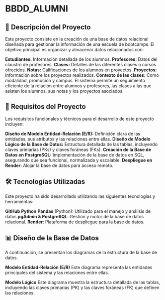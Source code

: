 # **BBDD_ALUMNI**
## 📝 **Descripción del Proyecto**
Este proyecto consiste en la creación de una base de datos relacional diseñada para gestionar la información de una escuela de bootcamps. El objetivo principal es organizar y almacenar datos relacionados con:

**Estudiantes:** Información detallada de los alumnos.
**Profesores:** Datos del claustro de profesores.
**Clases:** Detalles de las diferentes clases o cursos ofrecidos.
**Notas:** Calificaciones de los alumnos en proyectos.
**Proyectos:** Información sobre los proyectos realizados.
**Contexto de las clases:** Como modalidad, promoción y campus.
El sistema permite un seguimiento eficiente de la relación entre alumnos y profesores, las clases a las que asisten los alumnos, sus notas y los proyectos asociados.

## 🎯 **Requisitos del Proyecto**
Los requisitos funcionales y técnicos para el desarrollo de este proyecto incluyen:

**Diseño de Modelo Entidad-Relación (E/R):** Definición clara de las entidades, sus atributos y las relaciones entre ellas.
**Diseño de Modelo Lógico de la Base de Datos:** Estructura detallada de las tablas, incluyendo claves primarias (PKs) y claves foráneas (FKs).
**Creación de la Base de Datos en PostgreSQL:** Implementación de la base de datos en SQL, asegurando que sea funcional, normalizada y escalable.
**Despliegue en Render:** Alojar la base de datos para acceso remoto.

## 🛠️ **Tecnologías Utilizadas**
Este proyecto ha sido desarrollado utilizando las siguientes tecnologías y herramientas:

**GitHub**
**Python**
**Pandas** (Python): Utilizado para el manejo y análisis de datos 
**pgAdmin & PostgreSQL**: Gestión y motor de la base de datos relacional.
**Render**: Plataforma de despliegue para la base de datos.

## 📊 **Diseño de la Base de Datos**
A continuación, se presentan los diagramas de la estructura de la base de datos.

**Modelo Entidad-Relación (E/R)**
Este diagrama representa las entidades principales del sistema y las relaciones entre ellas.

**Modelo Lógico**
Este diagrama muestra la estructura detallada de las tablas, incluyendo las claves primarias (PK) y las claves foráneas (FK) que definen las relaciones.